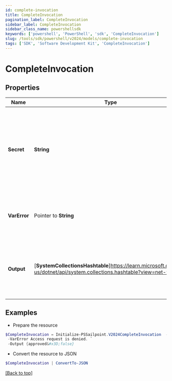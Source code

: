 ```yaml
---
id: complete-invocation
title: CompleteInvocation
pagination_label: CompleteInvocation
sidebar_label: CompleteInvocation
sidebar_class_name: powershellsdk
keywords: ['powershell', 'PowerShell', 'sdk', 'CompleteInvocation'] 
slug: /tools/sdk/powershell/v2024/models/complete-invocation
tags: ['SDK', 'Software Development Kit', 'CompleteInvocation']
---
```



# CompleteInvocation

## Properties

Name | Type | Description | Notes
------------ | ------------- | ------------- | -------------
**Secret** |  **String** | Unique invocation secret that was generated when the invocation was created. Required to authenticate to the endpoint. | [required]
**VarError** |  Pointer to **String** | The error message to indicate a failed invocation or error if any. | [optional] 
**Output** |  [**SystemCollectionsHashtable**]https://learn.microsoft.com/en-us/dotnet/api/system.collections.hashtable?view=net-9.0 | Trigger output to complete the invocation. Its schema is defined in the trigger definition. | [required]

## Examples

- Prepare the resource
```powershell
$CompleteInvocation = Initialize-PSSailpoint.V2024CompleteInvocation  -Secret 0f11f2a4-7c94-4bf3-a2bd-742580fe3bde `
 -VarError Access request is denied. `
 -Output {approved&#x3D;false}
```

- Convert the resource to JSON
```powershell
$CompleteInvocation | ConvertTo-JSON
```


[[Back to top]](#) 

